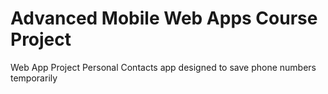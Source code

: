 # Advanced Mobile Web Apps Course Project
Web App Project
Personal Contacts app designed to save phone numbers temporarily
